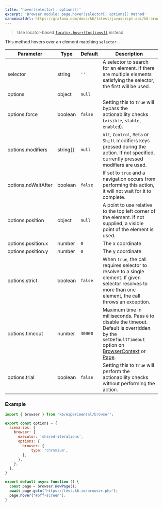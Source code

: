 ```yaml
---
title: 'hover(selector[, options])'
excerpt: 'Browser module: page.hover(selector[, options]) method'
canonicalUrl: https://grafana.com/docs/k6/latest/javascript-api/k6-browser/page/hover/
---
```


<Blockquote mod="warning" title="">

Use locator-based [`locator.hover([options])`](/javascript-api/k6-experimental/browser/locator/hover/) instead.

</Blockquote>

This method hovers over an element matching `selector`.

<TableWithNestedRows>

| Parameter           | Type     | Default | Description                                                                                                                                                                                                                           |
|---------------------|----------|---------|---------------------------------------------------------------------------------------------------------------------------------------------------------------------------------------------------------------------------------------|
| selector        | string  | `''`    |  A selector to search for an element. If there are multiple elements satisfying the selector, the first will be used.                                                                                                                 |
| options             | object   | `null`  |                                                                                                                                                                                                                      |
| options.force       | boolean  | `false` | Setting this to `true` will bypass the actionability checks (`visible`, `stable`, `enabled`).                                                                                                                                         |
| options.modifiers   | string[] | `null`  | `Alt`, `Control`, `Meta` or `Shift` modifiers keys pressed during the action. If not specified, currently pressed modifiers are used.                                                                                                 |
| options.noWaitAfter | boolean  | `false` | If set to `true` and a navigation occurs from performing this action, it will not wait for it to complete.                                                                                                                            |
| options.position    | object   | `null`  | A point to use relative to the top left corner of the element. If not supplied, a visible point of the element is used.                                                                                                               |
| options.position.x  | number   | `0`     | The x coordinate.                                                                                                                                                                                                                     |
| options.position.y  | number   | `0`     | The y coordinate.                                                                                                                                                                                                                     |
| options.strict  | boolean| `false`  | When `true`, the call requires selector to resolve to a single element. If given selector resolves to more than one element, the call throws an exception.                                                                            |
| options.timeout | number | `30000` | Maximum time in milliseconds. Pass `0` to disable the timeout. Default is overridden by the `setDefaultTimeout` option on [BrowserContext](/javascript-api/k6-experimental/browser/browsercontext/) or [Page](/javascript-api/k6-experimental/browser/page/). |
| options.trial       | boolean  | `false` | Setting this to `true` will perform the actionability checks without performing the action.                                                                                                                                           |

</TableWithNestedRows>

### Example

<CodeGroup labels={[]}>

```javascript
import { browser } from 'k6/experimental/browser';

export const options = {
  scenarios: {
    browser: {
      executor: 'shared-iterations',
      options: {
        browser: {
            type: 'chromium',
        },
      },
    },
  },
}

export default async function () {
  const page = browser.newPage();
  await page.goto('https://test.k6.io/browser.php');
  page.hover("#off-screen");
}
```

</CodeGroup>
